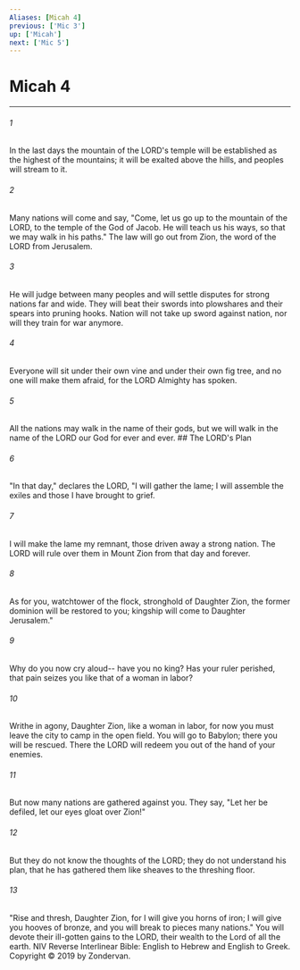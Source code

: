 ```yaml
---
Aliases: [Micah 4]
previous: ['Mic 3']
up: ['Micah']
next: ['Mic 5']
---
```

# Micah 4

***


###### 1 
In the last days the mountain of the LORD's temple will be established as the highest of the mountains; it will be exalted above the hills, and peoples will stream to it. 

###### 2 
Many nations will come and say, "Come, let us go up to the mountain of the LORD, to the temple of the God of Jacob. He will teach us his ways, so that we may walk in his paths." The law will go out from Zion, the word of the LORD from Jerusalem. 

###### 3 
He will judge between many peoples and will settle disputes for strong nations far and wide. They will beat their swords into plowshares and their spears into pruning hooks. Nation will not take up sword against nation, nor will they train for war anymore. 

###### 4 
Everyone will sit under their own vine and under their own fig tree, and no one will make them afraid, for the LORD Almighty has spoken. 

###### 5 
All the nations may walk in the name of their gods, but we will walk in the name of the LORD our God for ever and ever. ## The LORD's Plan 

###### 6 
"In that day," declares the LORD, "I will gather the lame; I will assemble the exiles and those I have brought to grief. 

###### 7 
I will make the lame my remnant, those driven away a strong nation. The LORD will rule over them in Mount Zion from that day and forever. 

###### 8 
As for you, watchtower of the flock, stronghold of Daughter Zion, the former dominion will be restored to you; kingship will come to Daughter Jerusalem." 

###### 9 
Why do you now cry aloud-- have you no king? Has your ruler perished, that pain seizes you like that of a woman in labor? 

###### 10 
Writhe in agony, Daughter Zion, like a woman in labor, for now you must leave the city to camp in the open field. You will go to Babylon; there you will be rescued. There the LORD will redeem you out of the hand of your enemies. 

###### 11 
But now many nations are gathered against you. They say, "Let her be defiled, let our eyes gloat over Zion!" 

###### 12 
But they do not know the thoughts of the LORD; they do not understand his plan, that he has gathered them like sheaves to the threshing floor. 

###### 13 
"Rise and thresh, Daughter Zion, for I will give you horns of iron; I will give you hooves of bronze, and you will break to pieces many nations." You will devote their ill-gotten gains to the LORD, their wealth to the Lord of all the earth. NIV Reverse Interlinear Bible: English to Hebrew and English to Greek. Copyright © 2019 by Zondervan.
